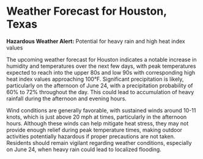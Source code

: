 # Weather Forecast for Houston, Texas

**Hazardous Weather Alert:** Potential for heavy rain and high heat index values

The upcoming weather forecast for Houston indicates a notable increase in humidity and temperatures over the next few days, with peak temperatures expected to reach into the upper 80s and low 90s with corresponding high heat index values approaching 100°F. Significant precipitation is likely, particularly on the afternoon of June 24, with a precipitation probability of 60% to 72% throughout the day. This could lead to accumulation of heavy rainfall during the afternoon and evening hours.

Wind conditions are generally favorable, with sustained winds around 10-11 knots, which is just above 20 mph at times, particularly in the afternoon hours. Although these winds can help mitigate heat stress, they may not provide enough relief during peak temperature times, making outdoor activities potentially hazardous if proper precautions are not taken. Residents should remain vigilant regarding weather conditions, especially on June 24, when heavy rain could lead to localized flooding.